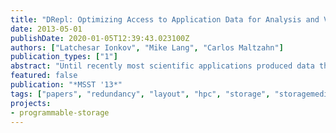```yaml
---
title: "DRepl: Optimizing Access to Application Data for Analysis and Visualization"
date: 2013-05-01
publishDate: 2020-01-05T12:39:43.023100Z
authors: ["Latchesar Ionkov", "Mike Lang", "Carlos Maltzahn"]
publication_types: ["1"]
abstract: "Until recently most scientific applications produced data that is saved, analyzed and visualized at later time. In recent years, with the large increase in the amount of data and computational power available there is demand for applications to support data access in-situ, or close-to simulation to provide application steering, analytics and visualization. Data access patterns required for these activities are usually different than the data layout produced by the application. In most of the large HPC clusters scientific data is stored in parallel file systems instead of locally on the cluster nodes. To increase reliability, the data is replicated, usually using some of the standard RAID schemes. Parallel file server nodes usually have more processing power than they need, so it is feasible to offload some of the data intensive processing to them. DRepl project replaces the standard methods of data replication with replicas having different layouts, optimized for the most commonly used access patterns. Replicas can be complete (i.e. any other replica can be reconstructed from it), or incomplete. DRepl consists of a language to describe the dataset and the necessary data layouts and tools to create a user-space file server that provides and keeps the data consistent and up to date in all optimized layouts."
featured: false
publication: "*MSST '13*"
tags: ["papers", "redundancy", "layout", "hpc", "storage", "storagemedium", "languages"]
projects:
- programmable-storage
---
```


